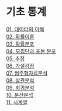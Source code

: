 # 기초 통계

[01. 데이터의 이해](https://github.com/vive0508/TIL/blob/main/Basic_Statistics/data.md)   
[02. 확률이론](https://github.com/vive0508/TIL/blob/main/Basic_Statistics/probability_theory.md)   
[03. 확률분포](https://github.com/vive0508/TIL/blob/main/Basic_Statistics/probability_distribution.md)   
[04. 모집단과 표본 분포](https://github.com/vive0508/TIL/blob/main/Basic_Statistics/population_sample.md)   
[05. 추정]()   
[06. 가설검정]()   
[07. 범주형자료분석]()   
[08. 상관분석]()   
[09. 회귀분석]()   
[10. 분산분석]()   
[11. 시계열]()   

